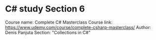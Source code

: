 # C# study Section 6
Course name: Complete C# Masterclass
Course link: https://www.udemy.com/course/complete-csharp-masterclass/
Author: Denis Panjuta
Section: "Collections in C#"
